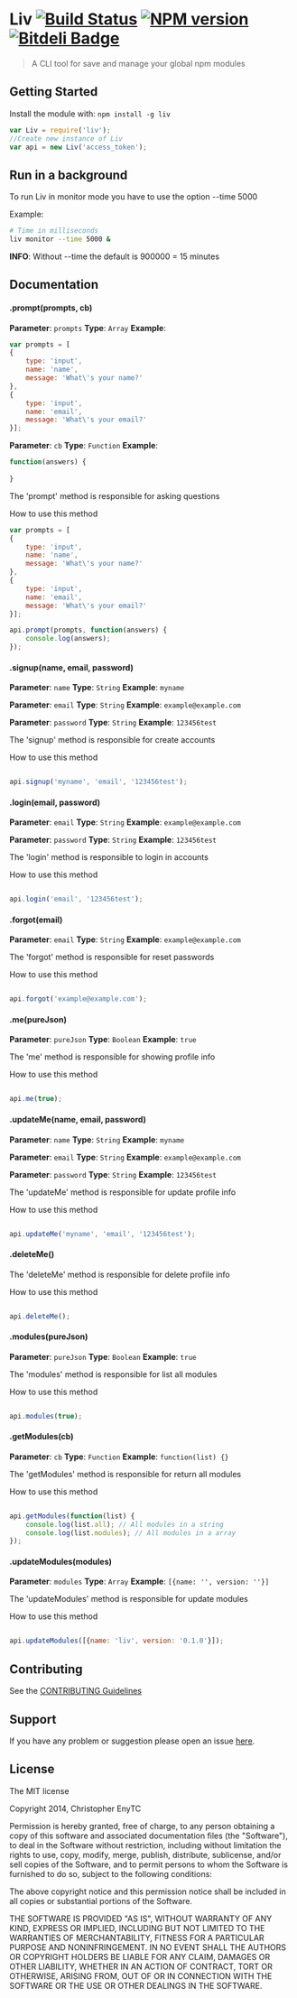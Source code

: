 # Liv [![Build Status](https://secure.travis-ci.org/chrisenytc/liv.png?branch=master)](http://travis-ci.org/chrisenytc/liv) [![NPM version](https://badge-me.herokuapp.com/api/npm/liv.png)](http://badges.chrisenytc.com/for/npm/liv) [![Bitdeli Badge](https://d2weczhvl823v0.cloudfront.net/chrisenytc/liv/trend.png)](https://bitdeli.com/free "Bitdeli Badge")

> A CLI tool for save and manage your global npm modules

## Getting Started
Install the module with: `npm install -g liv`

```javascript
var Liv = require('liv');
//Create new instance of Liv
var api = new Liv('access_token');
```

## Run in a background

To run Liv in monitor mode you have to use the option --time 5000

Example:

```bash
# Time in milliseconds
liv monitor --time 5000 &
```

**INFO**: Without --time the default is 900000 = 15 minutes

## Documentation

#### .prompt(prompts, cb)

**Parameter**: `prompts`
**Type**: `Array`
**Example**: 

```javascript
var prompts = [
{
	type: 'input',
	name: 'name',
	message: 'What\'s your name?'
}, 
{
	type: 'input',
	name: 'email',
	message: 'What\'s your email?'
}];
```

**Parameter**: `cb`
**Type**: `Function`
**Example**:

```javascript
function(answers) {
	
}
```

The 'prompt' method is responsible for asking questions

How to use this method

```javascript
var prompts = [
{
	type: 'input',
	name: 'name',
	message: 'What\'s your name?'
}, 
{
	type: 'input',
	name: 'email',
	message: 'What\'s your email?'
}];

api.prompt(prompts, function(answers) {
	console.log(answers);
}); 
```

#### .signup(name, email, password)

**Parameter**: `name`
**Type**: `String`
**Example**: `myname`


**Parameter**: `email`
**Type**: `String`
**Example**: `example@example.com`


**Parameter**: `password`
**Type**: `String`
**Example**: `123456test`


The 'signup' method is responsible for create accounts

How to use this method

```javascript

api.signup('myname', 'email', '123456test');
```

#### .login(email, password)


**Parameter**: `email`
**Type**: `String`
**Example**: `example@example.com`


**Parameter**: `password`
**Type**: `String`
**Example**: `123456test`


The 'login' method is responsible to login in accounts

How to use this method

```javascript

api.login('email', '123456test');
```

#### .forgot(email)


**Parameter**: `email`
**Type**: `String`
**Example**: `example@example.com`


The 'forgot' method is responsible for reset passwords

How to use this method

```javascript

api.forgot('example@example.com');
```

#### .me(pureJson)


**Parameter**: `pureJson`
**Type**: `Boolean`
**Example**: `true`


The 'me' method is responsible for showing profile info

How to use this method

```javascript

api.me(true);
```

#### .updateMe(name, email, password)

**Parameter**: `name`
**Type**: `String`
**Example**: `myname`


**Parameter**: `email`
**Type**: `String`
**Example**: `example@example.com`


**Parameter**: `password`
**Type**: `String`
**Example**: `123456test`

The 'updateMe' method is responsible for update profile info

How to use this method

```javascript

api.updateMe('myname', 'email', '123456test');
```

#### .deleteMe()

The 'deleteMe' method is responsible for delete profile info

How to use this method

```javascript

api.deleteMe();
```

#### .modules(pureJson)


**Parameter**: `pureJson`
**Type**: `Boolean`
**Example**: `true`


The 'modules' method is responsible for list all modules

How to use this method

```javascript

api.modules(true);
```

#### .getModules(cb)


**Parameter**: `cb`
**Type**: `Function`
**Example**: `function(list) {}`


The 'getModules' method is responsible for return all modules

How to use this method

```javascript

api.getModules(function(list) {
	console.log(list.all); // All modules in a string
	console.log(list.modules); // All modules in a array
});
```

#### .updateModules(modules)


**Parameter**: `modules`
**Type**: `Array`
**Example**: `[{name: '', version: ''}]`


The 'updateModules' method is responsible for update modules

How to use this method

```javascript

api.updateModules([{name: 'liv', version: '0.1.0'}]);
```

## Contributing

See the [CONTRIBUTING Guidelines](CONTRIBUTING.md)

## Support
If you have any problem or suggestion please open an issue [here](https://github.com/chrisenytc/liv/issues).

## License

The MIT license

Copyright 2014, Christopher EnyTC

Permission is hereby granted, free of charge, to any person obtaining
a copy of this software and associated documentation files (the
"Software"), to deal in the Software without restriction, including
without limitation the rights to use, copy, modify, merge, publish,
distribute, sublicense, and/or sell copies of the Software, and to
permit persons to whom the Software is furnished to do so, subject to
the following conditions:

The above copyright notice and this permission notice shall be
included in all copies or substantial portions of the Software.

THE SOFTWARE IS PROVIDED "AS IS", WITHOUT WARRANTY OF ANY KIND,
EXPRESS OR IMPLIED, INCLUDING BUT NOT LIMITED TO THE WARRANTIES OF
MERCHANTABILITY, FITNESS FOR A PARTICULAR PURPOSE AND
NONINFRINGEMENT. IN NO EVENT SHALL THE AUTHORS OR COPYRIGHT HOLDERS BE
LIABLE FOR ANY CLAIM, DAMAGES OR OTHER LIABILITY, WHETHER IN AN ACTION
OF CONTRACT, TORT OR OTHERWISE, ARISING FROM, OUT OF OR IN CONNECTION
WITH THE SOFTWARE OR THE USE OR OTHER DEALINGS IN THE SOFTWARE.
